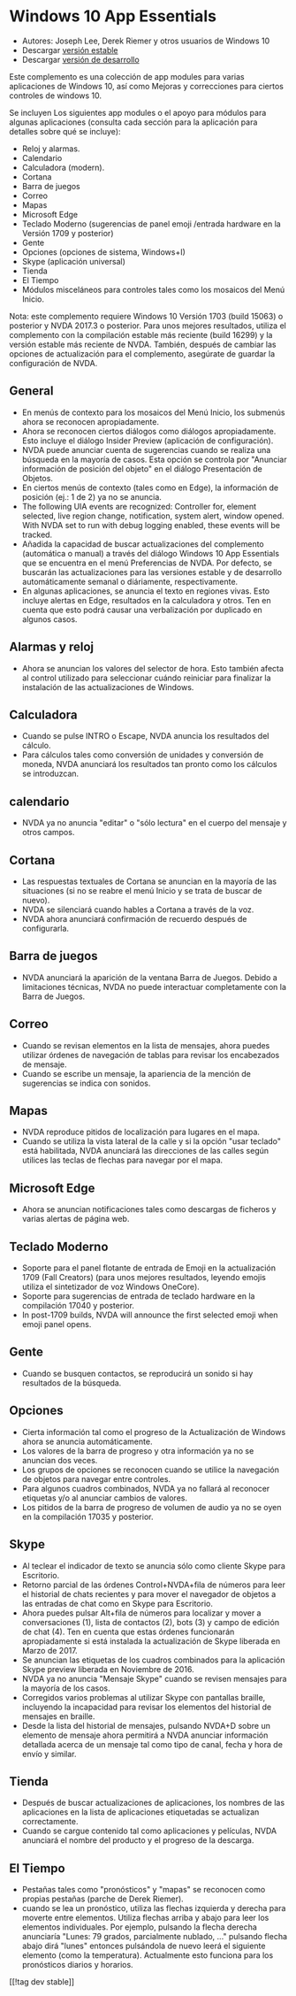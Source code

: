 # Windows 10 App Essentials #

* Autores: Joseph Lee, Derek Riemer y otros usuarios de Windows 10
* Descargar [versión estable][1]
* Descargar [versión de desarrollo][2]

Este complemento es una colección de app modules para varias aplicaciones de
Windows 10, así como Mejoras y correcciones para ciertos controles de
windows 10.

Se incluyen Los siguientes app modules o el apoyo para módulos para algunas
aplicaciones (consulta cada sección para la aplicación para detalles sobre
qué se incluye):

* Reloj y alarmas.
* Calendario
* Calculadora (modern).
* Cortana
* Barra de juegos
* Correo
* Mapas
* Microsoft Edge
* Teclado Moderno (sugerencias de panel emoji /entrada hardware en la
  Versión 1709 y posterior)
* Gente
* Opciones (opciones de sistema, Windows+I)
* Skype (aplicación universal)
* Tienda
* El Tiempo
* Módulos misceláneos para controles tales como los mosaicos del Menú
  Inicio.

Nota: este complemento requiere Windows 10 Versión 1703 (build 15063) o
posterior y NVDA 2017.3 o posterior. Para unos mejores resultados, utiliza
el complemento con la compilación estable más reciente (build 16299) y la
versión estable más reciente de NVDA. También, después de cambiar las
opciones de actualización para el complemento, asegúrate de guardar la
configuración de NVDA.

## General

* En menús de contexto para los mosaicos del Menú Inicio, los submenús ahora
  se reconocen apropiadamente.
* Ahora se reconocen ciertos diálogos como diálogos apropiadamente. Esto
  incluye el diálogo Insider Preview (aplicación de configuración).
* NVDA puede anunciar cuenta de sugerencias cuando se realiza una búsqueda
  en la mayoría de casos. Esta opción se controla por "Anunciar información
  de posición del objeto" en el diálogo Presentación de Objetos.
* En ciertos menús de contexto (tales como en Edge), la información de
  posición (ej.: 1 de 2) ya no se anuncia.
* The following UIA events are recognized: Controller for, element selected,
  live region change, notification, system alert, window opened. With NVDA
  set to run with debug logging enabled, these events will be tracked.
* Añadida la capacidad de buscar actualizaciones del complemento (automática
  o manual) a través del diálogo Windows 10 App Essentials que se encuentra
  en el menú Preferencias de NVDA. Por defecto, se buscarán las
  actualizaciones para las versiones estable y de desarrollo automáticamente
  semanal o diáriamente, respectivamente.
* En algunas aplicaciones, se anuncia el texto en regiones vivas. Esto
  incluye alertas en Edge, resultados en la calculadora y otros. Ten en
  cuenta que esto podrá causar una verbalización por duplicado en algunos
  casos.

## Alarmas y reloj

* Ahora se anuncian los valores del selector de hora. Esto también afecta al
  control utilizado para seleccionar cuándo reiniciar para finalizar la
  instalación de las actualizaciones de Windows.

## Calculadora

* Cuando se pulse INTRO o Escape, NVDA anuncia los resultados del cálculo.
* Para cálculos tales como conversión de unidades y conversión de moneda,
  NVDA anunciará los resultados tan pronto como los cálculos se introduzcan.

## calendario

* NVDA ya no anuncia "editar" o "sólo lectura" en el cuerpo del mensaje y
  otros campos.

## Cortana

* Las respuestas textuales de Cortana se anuncian en la mayoría de las
  situaciones (si no se reabre el menú Inicio y  se trata de buscar de
  nuevo).
* NVDA se silenciará cuando hables a Cortana a través de la voz.
* NVDA ahora anunciará confirmación de recuerdo después de configurarla.

## Barra de juegos

* NVDA anunciará la aparición de la ventana Barra de Juegos. Debido a
  limitaciones técnicas, NVDA no puede interactuar completamente con la
  Barra de Juegos.

## Correo

* Cuando se revisan elementos en la lista de mensajes, ahora puedes utilizar
  órdenes de navegación de tablas para revisar los encabezados de mensaje.
* Cuando se escribe un mensaje, la apariencia de la mención de sugerencias
  se indica con sonidos.

## Mapas

* NVDA reproduce pitidos de localización para lugares en el mapa.
* Cuando se utiliza la vista lateral de la calle y si la opción "usar
  teclado" está habilitada, NVDA anunciará las direcciones de las calles
  según utilices las teclas de flechas para navegar por el mapa.

## Microsoft Edge

* Ahora se anuncian notificaciones tales como descargas de ficheros y varias
  alertas de página web.

## Teclado Moderno

* Soporte para el panel flotante de entrada de Emoji en la actualización
  1709 (Fall Creators) (para unos mejores resultados, leyendo emojis utiliza
  el sintetizador de voz Windows OneCore).
* Soporte para sugerencias de entrada de teclado hardware en la compilación
  17040 y posterior.
* In post-1709 builds, NVDA will announce the first selected emoji when
  emoji panel opens.

## Gente

* Cuando se busquen contactos, se reproducirá un sonido si hay resultados de
  la búsqueda.

## Opciones

* Cierta información tal como el progreso de la Actualización de Windows
  ahora se anuncia automáticamente. 
* Los valores de la barra de progreso y otra información ya no se anuncian
  dos veces.
* Los grupos de opciones se reconocen cuando se utilice la navegación de
  objetos para navegar entre controles.
* Para algunos cuadros combinados, NVDA ya no fallará al reconocer etiquetas
  y/o al anunciar cambios de valores. 
* Los pitidos de la barra de progreso de volumen de audio ya no se oyen en
  la compilación 17035 y posterior.

## Skype

* Al teclear el indicador de texto se anuncia sólo como cliente Skype para
  Escritorio.
* Retorno parcial de las órdenes Control+NVDA+fila de números para leer el
  historial de chats recientes y para mover el navegador de objetos a las
  entradas de chat como en Skype para Escritorio.
* Ahora puedes pulsar Alt+fila de números para localizar y mover a
  conversaciones (1), lista de contactos (2), bots (3) y campo de edición de
  chat (4). Ten en cuenta que estas órdenes funcionarán apropiadamente si
  está instalada la actualización de Skype liberada en Marzo de 2017.
* Se anuncian las etiquetas de los cuadros combinados para la aplicación
  Skype preview liberada en Noviembre de 2016.
* NVDA ya no anuncia "Mensaje Skype" cuando se revisen mensajes para la
  mayoría de los casos.
* Corregidos varios problemas al utilizar Skype con pantallas braille,
  incluyendo la incapacidad para revisar los elementos del historial de
  mensajes en braille.
* Desde la lista del historial de mensajes, pulsando NVDA+D sobre un
  elemento de mensaje ahora permitirá a NVDA anunciar información detallada
  acerca de un mensaje tal como tipo de canal, fecha y hora de envío y
  similar.

## Tienda

* Después de buscar actualizaciones de aplicaciones, los nombres de las
  aplicaciones en la lista de aplicaciones etiquetadas se actualizan
  correctamente.
* Cuando se cargue contenido tal como aplicaciones y películas, NVDA
  anunciará el nombre del producto y el progreso de la descarga.

## El Tiempo

* Pestañas tales como "pronósticos" y "mapas" se reconocen como propias
  pestañas (parche de Derek Riemer).
* cuando se lea un pronóstico, utiliza las flechas izquierda y derecha para
  moverte entre elementos. Utiliza flechas arriba y abajo para leer los
  elementos individuales. Por ejemplo, pulsando la flecha derecha anunciaría
  "Lunes: 79 grados, parcialmente nublado, ..." pulsando flecha abajo dirá
  "lunes" entonces pulsándola de nuevo leerá el siguiente elemento (como la
  temperatura). Actualmente esto funciona para los pronósticos diarios y
  horarios.

[[!tag dev stable]]

[1]: https://addons.nvda-project.org/files/get.php?file=w10

[2]: https://addons.nvda-project.org/files/get.php?file=w10-dev
